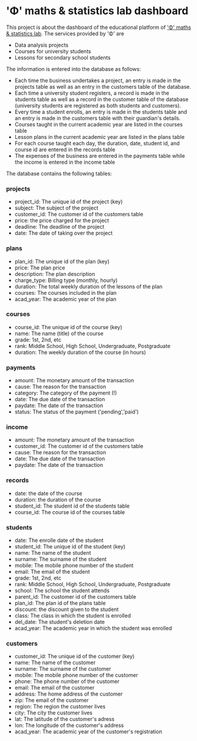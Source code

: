 # 'Φ' maths & statistics lab dashboard

This project is about the dashboard of the educational platform of ['Φ' maths & statistics lab](https://phi.edu.gr/).
The services provided by 'Φ' are
* Data analysis projects
* Courses for university students
* Lessons for secondary school students

The information is entered into the database as follows:
* Each time the business undertakes a project, an entry is made in the projects table as well as an entry in the customers table of the database.
* Each time a university student registers, a record is made in the students table as well as a record in the customer table of the database (university students are registered as both students and customers).
* Every time a student enrolls, an entry is made in the students table and an entry is made in the customers table with their guardian's details.
* Courses taught in the current academic year are listed in the courses table
* Lesson plans in the current academic year are listed in the plans table
* For each course taught each day, the duration, date, student id, and course id are entered in the records table
* The expenses of the business are entered in the payments table while the income is entered in the income table

The database contains the following tables:

### projects
* project_id: The unique id of the project (key)
* subject: The subject of the project
* customer_id: The customer id of the customers table 
* price: the price charged for the project 
* deadline: The deadline of the project 
* date: The date of taking over the project
### plans
* plan_id: The unique id of the plan (key)
* price: The plan price
* description: The plan description 
* charge_type: Billing type (monthly, hourly) 
* duration: The total weekly duration of the lessons of the plan
* courses: The courses included in the plan
* acad_year: The academic year of the plan
### courses
* course_id: The unique id of the course (key) 
* name: The name (title) of the course 
* grade: 1st, 2nd, etc 
* rank: Middle School, High School, Undergraduate, Postgraduate 
* duration: The weekly duration of the course (in hours) 
### payments
* amount: The monetary amount of the transaction
* cause: The reason for the transaction  
* category: The category of the payment (!) 
* date: The due date of the transaction 
* paydate: The date of the transaction 
* status: The status of the payment ('pending','paid')
### income
* amount: The monetary amount of the transaction
* customer_id: The customer id of the customers table
* cause: The reason for the transaction 
* date: The due date of the transaction  
* paydate: The date of the transaction 
### records
* date: the date of the course
* duration: the duration of the course 
* student_id: The student id of the students table 
* course_id: The course id of the courses table 
### students
* date: The enrolle date of the student
* student_id: The unique id of the student (key) 
* name: The name of the student 
* surname: The surname of the student 
* mobile: The mobile phone number of the student 
* email: The email of the student 
* grade: 1st, 2nd, etc 
* rank: Middle School, High School, Undergraduate, Postgraduate 
* school: The school the student attends 
* parent_id: The customer id of the customers table 
* plan_id: The plan id of the plans table 
* discount: the discount given to the student 
* class: The class in which the student is enrolled 
* del_date: The student's deletion date 
* acad_year: The academic year in which the student was enrolled 
### customers
* customer_id: The unique id of the customer (key)
* name: The name of the customer
* surname: The surname of the customer
* mobile: The mobile phone number of the customer
* phone: The phone number of the customer 
* email: The email of the customer  
* address: The home address of the customer 
* zip: The email of the customer 
* region: The region the customer lives
* city: The city the customer lives
* lat: The latitude of the customer's adress 
* lon: The longitude of the customer's address 
* acad_year: The academic year of the customer's registration 

